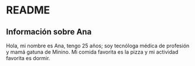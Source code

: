 # README
## Información sobre Ana
Hola, mi nombre es Ana, tengo 25 años; soy tecnóloga médica de profesión y mamá gatuna de Minino.
Mi comida favorita es la pizza y mi actividad favorita es dormir.
